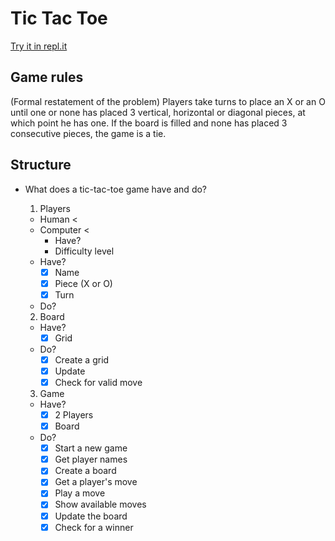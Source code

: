 # Tic Tac Toe
[Try it in repl.it](https://repl.it/@aaroncontreras/tic-tac-toe-6#game.rb)
## Game rules

  (Formal restatement of the problem) Players take turns to place an X or an O until one or none has placed 3 vertical, horizontal or diagonal pieces, at which point he has one. If the board is filled and none has placed 3 consecutive pieces, the game is a tie.
## Structure

- What does a tic-tac-toe game have and do?

  1. Players
    - Human <
    - Computer <
      - Have?
      - Difficulty level
    - Have?
      - [x] Name
      - [x] Piece (X or O)
      - [x] Turn
    - Do?
  2. Board
    - Have?
      - [x] Grid
    - Do?
      - [x] Create a grid
      - [x] Update
      - [x] Check for valid move
  3. Game
    - Have?
      - [x] 2 Players
      - [x] Board
    - Do?
      - [x] Start a new game
      - [x] Get player names
      - [x] Create a board
      - [x] Get a player's move
      - [x] Play a move
      - [x] Show available moves
      - [x] Update the board
      - [x] Check for a winner
